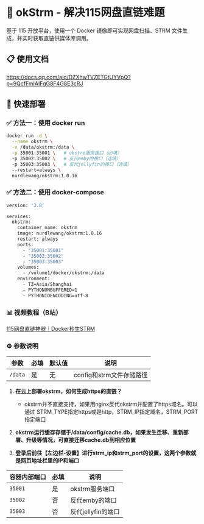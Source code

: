 # 🚀 okStrm - 解决115网盘直链难题

基于 115 开放平台，使用一个 Docker 镜像即可实现网盘扫描、STRM 文件生成，并实时获取直链供媒体库调用。

## 📋 使用文档
https://docs.qq.com/aio/DZXhwTVZETGtUYVpQ?p=9QcfFmIAIFgG8F4G8E3cRJ

## 🐳 快速部署

### ✅ 方法一：使用 docker run
```bash
docker run -d \
  --name okstrm \
  -v /data/okstrm:/data \
  -p 35001:35001 \   # okstrm服务接口（必填）
  -p 35002:35002 \   # 反代emby的接口（选填）
  -p 35003:35003 \   # 反代jellyfin的接口（选填）
  --restart=always \
  nurdlewang/okstrm:1.0.16
```

### ✅ 方法二：使用 docker-compose

```bash
version: '3.8'

services:
  okstrm:
    container_name: okstrm
    image: nurdlewang/okstrm:1.0.16
    restart: always
    ports:
      - "35001:35001"
      - "35002:35002"
      - "35003:35003"
    volumes:
      - /volume1/docker/okstrm:/data
    environment:
      - TZ=Asia/Shanghai
      - PYTHONUNBUFFERED=1
      - PYTHONIOENCODING=utf-8
```



### 📊 视频教程（B站）
[115网盘直链神器｜Docker秒生STRM](https://www.bilibili.com/video/BV1RGoWY3EYQ/?share_source=copy_web&vd_source=d5f838fa2ac59ef6506d03c784127ff8)


### ⚙️ 参数说明
| 参数 | 必填 | 默认值 | 说明 |
|------|------|--------|------|
| `/data` | 是 | 无 | config和strm文件存储路径 |

1. **在云上部署okstrm，如何生成https的直链？**
   - okstrm并不直接支持，如果用nginx反代okstrm并配置了https域名。可以通过 STRM_TYPE指定https或是http，STRM_IP指定域名，STRM_PORT指定端口

2. **okstrm运行缓存存储于/data/config/cache.db，如果发生迁移、重新部署、升级等情况，可直接迁移cache.db到相应位置**

3. **登录后前往【左边栏-设置】进行strm_ip和strm_port的设置，这两个参数就是网页地址栏里的IP和端口**


| 容器内部端口 | 必填 | 说明 |
|------|------|------|
| `35001` | 是 | okstrm服务端口  |
| `35002` | 否 | 反代emby的端口 |
| `35003` | 否 | 反代jellyfin的端口 |


